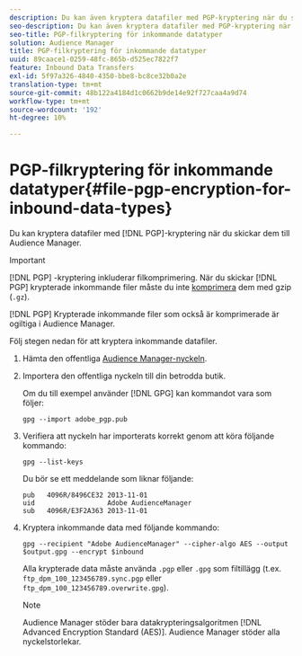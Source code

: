 ```yaml
---
description: Du kan även kryptera datafiler med PGP-kryptering när du skickar dem till Audience Manager.
seo-description: Du kan även kryptera datafiler med PGP-kryptering när du skickar dem till Audience Manager.
seo-title: PGP-filkryptering för inkommande datatyper
solution: Audience Manager
title: PGP-filkryptering för inkommande datatyper
uuid: 89caace1-0259-48fc-865b-d525ec7822f7
feature: Inbound Data Transfers
exl-id: 5f97a326-4840-4350-bbe8-bc8ce32b0a2e
translation-type: tm+mt
source-git-commit: 48b122a4184d1c0662b9de14e92f727caa4a9d74
workflow-type: tm+mt
source-wordcount: '192'
ht-degree: 10%

---
```


# PGP-filkryptering för inkommande datatyper{#file-pgp-encryption-for-inbound-data-types}

Du kan kryptera datafiler med [!DNL PGP]-kryptering när du skickar dem till Audience Manager.

<!-- c_encryption.xml -->

>[!IMPORTANT]
>
>[!DNL PGP] -kryptering inkluderar filkomprimering. När du skickar [!DNL PGP] krypterade inkommande filer måste du inte [komprimera](../../../integration/sending-audience-data/batch-data-transfer-explained/inbound-file-compression.md) dem med gzip (`.gz`).
>
>[!DNL PGP] Krypterade inkommande filer som också är  [](../../../integration/sending-audience-data/batch-data-transfer-explained/inbound-file-compression.md) komprimerade är ogiltiga i Audience Manager.

Följ stegen nedan för att kryptera inkommande datafiler.

1. Hämta den offentliga [Audience Manager-nyckeln](./assets/adobe_pgp.pub).
2. Importera den offentliga nyckeln till din betrodda butik.

   Om du till exempel använder [!DNL GPG] kan kommandot vara som följer:

   `gpg --import adobe_pgp.pub`

3. Verifiera att nyckeln har importerats korrekt genom att köra följande kommando:

   `gpg --list-keys`

   Du bör se ett meddelande som liknar följande:

   ```
   pub   4096R/8496CE32 2013-11-01
   uid                  Adobe AudienceManager
   sub   4096R/E3F2A363 2013-11-01
   ```

4. Kryptera inkommande data med följande kommando:

   `gpg --recipient "Adobe AudienceManager" --cipher-algo AES --output $output.gpg --encrypt $inbound`

   Alla krypterade data måste använda `.pgp` eller `.gpg` som filtillägg (t.ex. `ftp_dpm_100_123456789.sync.pgp` eller `ftp_dpm_100_123456789.overwrite.gpg`).

   >[!NOTE]
   >
   >Audience Manager stöder bara datakrypteringsalgoritmen [!DNL Advanced Encryption Standard (AES)]. Audience Manager stöder alla nyckelstorlekar.
